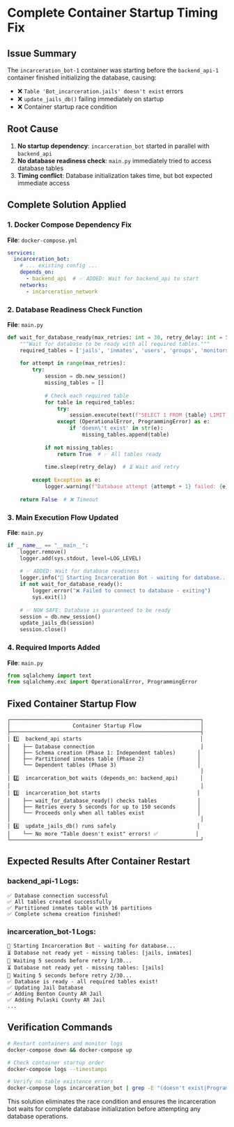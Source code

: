 # Complete Container Startup Timing Fix

## Issue Summary
The `incarceration_bot-1` container was starting before the `backend_api-1` container finished initializing the database, causing:
- ❌ `Table 'Bot_incarceration.jails' doesn't exist` errors
- ❌ `update_jails_db()` failing immediately on startup
- ❌ Container startup race condition

## Root Cause
1. **No startup dependency**: `incarceration_bot` started in parallel with `backend_api`
2. **No database readiness check**: `main.py` immediately tried to access database tables
3. **Timing conflict**: Database initialization takes time, but bot expected immediate access

## Complete Solution Applied

### 1. Docker Compose Dependency Fix
**File**: `docker-compose.yml`
```yaml
services:
  incarceration_bot:
    # ... existing config ...
    depends_on:
      - backend_api  # ✅ ADDED: Wait for backend_api to start
    networks:
      - incarceration_network
```

### 2. Database Readiness Check Function
**File**: `main.py`
```python
def wait_for_database_ready(max_retries: int = 30, retry_delay: int = 5) -> bool:
    """Wait for database to be ready with all required tables."""
    required_tables = ['jails', 'inmates', 'users', 'groups', 'monitors']
    
    for attempt in range(max_retries):
        try:
            session = db.new_session()
            missing_tables = []
            
            # Check each required table
            for table in required_tables:
                try:
                    session.execute(text(f"SELECT 1 FROM {table} LIMIT 1"))
                except (OperationalError, ProgrammingError) as e:
                    if 'doesn\'t exist' in str(e):
                        missing_tables.append(table)
                        
            if not missing_tables:
                return True  # ✅ All tables ready
                
            time.sleep(retry_delay)  # ⏳ Wait and retry
            
        except Exception as e:
            logger.warning(f"Database attempt {attempt + 1} failed: {e}")
            
    return False  # ❌ Timeout
```

### 3. Main Execution Flow Updated
**File**: `main.py`
```python
if __name__ == "__main__":
    logger.remove()
    logger.add(sys.stdout, level=LOG_LEVEL)
    
    # ✅ ADDED: Wait for database readiness
    logger.info("🚀 Starting Incarceration Bot - waiting for database...")
    if not wait_for_database_ready():
        logger.error("❌ Failed to connect to database - exiting")
        sys.exit(1)
    
    # ✅ NOW SAFE: Database is guaranteed to be ready
    session = db.new_session()
    update_jails_db(session)
    session.close()
```

### 4. Required Imports Added
**File**: `main.py`
```python
from sqlalchemy import text
from sqlalchemy.exc import OperationalError, ProgrammingError
```

## Fixed Container Startup Flow

```
┌─────────────────────────────────────────────────────────────┐
│                    Container Startup Flow                   │
├─────────────────────────────────────────────────────────────┤
│ 1️⃣  backend_api starts                                      │
│    ├── Database connection                                  │
│    ├── Schema creation (Phase 1: Independent tables)       │
│    ├── Partitioned inmates table (Phase 2)                 │
│    └── Dependent tables (Phase 3)                          │
│                                                             │
│ 2️⃣  incarceration_bot waits (depends_on: backend_api)       │
│                                                             │
│ 3️⃣  incarceration_bot starts                               │
│    ├── wait_for_database_ready() checks tables             │
│    ├── Retries every 5 seconds for up to 150 seconds       │
│    └── Proceeds only when all tables exist                 │
│                                                             │
│ 4️⃣  update_jails_db() runs safely                          │
│    └── No more "Table doesn't exist" errors! ✅            │
└─────────────────────────────────────────────────────────────┘
```

## Expected Results After Container Restart

### backend_api-1 Logs:
```
✅ Database connection successful
✅ All tables created successfully  
✅ Partitioned inmates table with 16 partitions
✅ Complete schema creation finished!
```

### incarceration_bot-1 Logs:
```
🚀 Starting Incarceration Bot - waiting for database...
⏳ Database not ready yet - missing tables: [jails, inmates]
🔄 Waiting 5 seconds before retry 1/30...
⏳ Database not ready yet - missing tables: [jails]  
🔄 Waiting 5 seconds before retry 2/30...
✅ Database is ready - all required tables exist!
✅ Updating Jail Database
✅ Adding Benton County AR Jail
✅ Adding Pulaski County AR Jail
...
```

## Verification Commands

```bash
# Restart containers and monitor logs
docker-compose down && docker-compose up

# Check container startup order
docker-compose logs --timestamps

# Verify no table existence errors
docker-compose logs incarceration_bot | grep -E "(doesn't exist|ProgrammingError)"
```

This solution eliminates the race condition and ensures the incarceration bot waits for complete database initialization before attempting any database operations.
